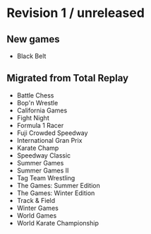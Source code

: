 # Revision 1 / unreleased

## New games

 - Black Belt

## Migrated from Total Replay

 - Battle Chess
 - Bop'n Wrestle
 - California Games
 - Fight Night
 - Formula 1 Racer
 - Fuji Crowded Speedway
 - International Gran Prix
 - Karate Champ
 - Speedway Classic
 - Summer Games
 - Summer Games II
 - Tag Team Wrestling
 - The Games: Summer Edition
 - The Games: Winter Edition
 - Track & Field
 - Winter Games
 - World Games
 - World Karate Championship
